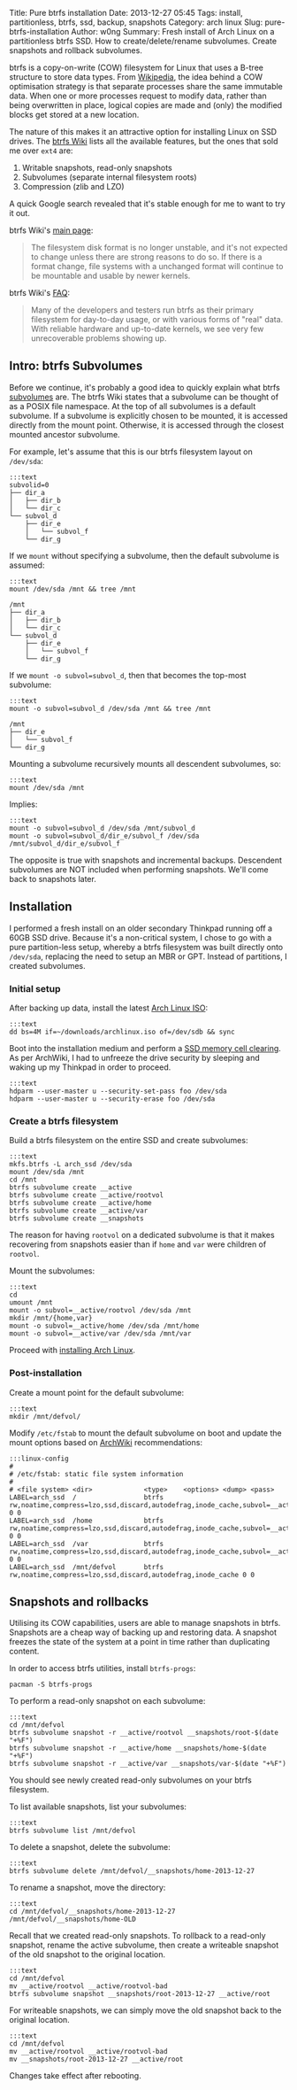Title: Pure btrfs installation
Date: 2013-12-27 05:45
Tags: install, partitionless, btrfs, ssd, backup, snapshots
Category: arch linux
Slug: pure-btrfs-installation
Author: w0ng
Summary: Fresh install of Arch Linux on a partitionless btrfs SSD. How to create/delete/rename subvolumes. Create snapshots and rollback subvolumes.

btrfs is a copy-on-write (COW) filesystem for Linux that uses a B-tree
structure to store data types. From [Wikipedia][cow], the idea behind a COW
optimisation strategy is that separate processes share the same immutable data.
When one or more processes request to modify data, rather than being
overwritten in place, logical copies are made and (only) the modified blocks
get stored at a new location.

The nature of this makes it an attractive option for installing Linux on SSD
drives. The [btrfs Wiki][btrfs] lists all the available features, but the ones
that sold me over `ext4` are:

1.  Writable snapshots, read-only snapshots
2.  Subvolumes (separate internal filesystem roots)
3.  Compression (zlib and LZO)

A quick Google search revealed that it's stable enough for me to want to try it
out.

btrfs Wiki's [main page][stable]:

>   The filesystem disk format is no longer unstable, and it's not expected to
>   change unless there are strong reasons to do so. If there is a format
>   change, file systems with a unchanged format will continue to be mountable
>   and usable by newer kernels.

btrfs Wiki's [FAQ][faq]:

>   Many of the developers and testers run btrfs as their primary filesystem
>   for day-to-day usage, or with various forms of "real" data. With reliable
>   hardware and up-to-date kernels, we see very few unrecoverable problems
>   showing up.

[cow]: http://en.wikipedia.org/wiki/Copy-on-write
[btrfs]: https://btrfs.wiki.kernel.org/index.php/Main_Page#Features
[stable]: https://btrfs.wiki.kernel.org/index.php/Main_Page#Stability_status
[faq]: https://btrfs.wiki.kernel.org/index.php/FAQ#Is_btrfs_stable.3F

## Intro: btrfs Subvolumes

Before we continue, it's probably a good idea to quickly explain what btrfs
[subvolumes][subvolumes] are. The btrfs Wiki states that a subvolume can be
thought of as a POSIX file namespace. At the top of all subvolumes is a default
subvolume. If a subvolume is explicitly chosen to be mounted, it is accessed
directly from the mount point. Otherwise, it is accessed through the closest
mounted ancestor subvolume.

For example, let's assume that this is our btrfs filesystem layout on
`/dev/sda`:

    :::text
    subvolid=0
    ├── dir_a
    │   ├── dir_b
    │   └── dir_c
    └── subvol_d
        ├── dir_e
        │   └── subvol_f
        └── dir_g

If we `mount` without specifying a subvolume, then the default subvolume is
assumed:

    :::text
    mount /dev/sda /mnt && tree /mnt

    /mnt
    ├── dir_a
    │   ├── dir_b
    │   └── dir_c
    └── subvol_d
        ├── dir_e
        │   └── subvol_f
        └── dir_g

If we `mount -o subvol=subvol_d`, then that becomes the top-most subvolume:

    :::text
    mount -o subvol=subvol_d /dev/sda /mnt && tree /mnt

    /mnt
    ├── dir_e
    │   └── subvol_f
    └── dir_g

Mounting a subvolume recursively mounts all descendent subvolumes, so:

    :::text
    mount /dev/sda /mnt

Implies:

    :::text
    mount -o subvol=subvol_d /dev/sda /mnt/subvol_d
    mount -o subvol=subvol_d/dir_e/subvol_f /dev/sda /mnt/subvol_d/dir_e/subvol_f

The opposite is true with snapshots and incremental backups. Descendent
subvolumes are NOT included when performing snapshots. We'll come back to
snapshots later.

[subvolumes]:https://btrfs.wiki.kernel.org/index.php/SysadminGuide#Subvolumes

## Installation

I performed a fresh install on an older secondary Thinkpad running off a 60GB
SSD drive. Because it's a non-critical system, I chose to go with a pure
partition-less setup, whereby a btrfs filesystem was built directly onto
`/dev/sda`, replacing the need to setup an MBR or GPT. Instead of partitions, I
created subvolumes.

### Initial setup

After backing up data, install the latest [Arch Linux ISO][iso]:

    :::text
    dd bs=4M if=~/downloads/archlinux.iso of=/dev/sdb && sync

Boot into the installation medium and perform a [SSD memory cell clearing][cell].
As per ArchWiki, I had to unfreeze the drive security by sleeping and waking up
my Thinkpad in order to proceed.

    :::text
    hdparm --user-master u --security-set-pass foo /dev/sda
    hdparm --user-master u --security-erase foo /dev/sda

### Create a btrfs filesystem

Build a btrfs filesystem on the entire SSD and create subvolumes:

    :::text
    mkfs.btrfs -L arch_ssd /dev/sda
    mount /dev/sda /mnt
    cd /mnt
    btrfs subvolume create __active
    btrfs subvolume create __active/rootvol
    btrfs subvolume create __active/home
    btrfs subvolume create __active/var
    btrfs subvolume create __snapshots

The reason for having `rootvol` on a dedicated subvolume is that it makes
recovering from snapshots easier than if `home` and `var` were children of
`rootvol`.

Mount the subvolumes:

    :::text
    cd
    umount /mnt
    mount -o subvol=__active/rootvol /dev/sda /mnt
    mkdir /mnt/{home,var}
    mount -o subvol=__active/home /dev/sda /mnt/home
    mount -o subvol=__active/var /dev/sda /mnt/var

Proceed with [installing Arch Linux][install].

### Post-installation

Create a mount point for the default subvolume:

    :::text
    mkdir /mnt/defvol/

Modify `/etc/fstab` to mount the default subvolume on boot and update the mount
options based on [ArchWiki][archbtrfs] recommendations:

    :::linux-config
    #
    # /etc/fstab: static file system information
    #
    # <file system> <dir>             <type>    <options> <dump> <pass>
    LABEL=arch_ssd  /                 btrfs     rw,noatime,compress=lzo,ssd,discard,autodefrag,inode_cache,subvol=__active/rootvol 0 0
    LABEL=arch_ssd  /home             btrfs     rw,noatime,compress=lzo,ssd,discard,autodefrag,inode_cache,subvol=__active/home 0 0
    LABEL=arch_ssd  /var              btrfs     rw,noatime,compress=lzo,ssd,discard,autodefrag,inode_cache,subvol=__active/var 0 0
    LABEL=arch_ssd  /mnt/defvol       btrfs     rw,noatime,compress=lzo,ssd,discard,autodefrag,inode_cache 0 0

[iso]: https://www.archlinux.org/download/
[cell]: https://wiki.archlinux.org/index.php/SSD_Memory_Cell_Clearing
[blog]: http://blog.fabio.mancinelli.me/2012/12/28/Arch_Linux_on_BTRFS.html
[install]: https://wiki.archlinux.org/index.php/Installation_Guide
[archbtrfs]: https://wiki.archlinux.org/index.php/Btrfs#Mount_options

## Snapshots and rollbacks

Utilising its COW capabilities, users are able to manage snapshots in btrfs.
Snapshots are a cheap way of backing up and restoring data. A snapshot freezes
the state of the system at a point in time rather than duplicating content.

In order to access btrfs utilities, install `btrfs-progs`:

    pacman -S btrfs-progs

To perform a read-only snapshot on each subvolume:

    :::text
    cd /mnt/defvol
    btrfs subvolume snapshot -r __active/rootvol __snapshots/root-$(date "+%F")
    btrfs subvolume snapshot -r __active/home __snapshots/home-$(date "+%F")
    btrfs subvolume snapshot -r __active/var __snapshots/var-$(date "+%F")

You should see newly created read-only subvolumes on your btrfs filesystem.

To list available snapshots, list your subvolumes:

    :::text
    btrfs subvolume list /mnt/defvol

To delete a snapshot, delete the subvolume:

    :::text
    btrfs subvolume delete /mnt/defvol/__snapshots/home-2013-12-27

To rename a snapshot, move the directory:

    :::text
    cd /mnt/defvol/__snapshots/home-2013-12-27 /mnt/defvol/__snapshots/home-OLD

Recall that we created read-only snapshots. To rollback to a read-only
snapshot, rename the active subvolume, then create a writeable snapshot of the
old snapshot to the original location.

    :::text
    cd /mnt/defvol
    mv __active/rootvol __active/rootvol-bad
    btrfs subvolume snapshot __snapshots/root-2013-12-27 __active/root

For writeable snapshots, we can simply move the old snapshot back to the
original location.

    :::text
    cd /mnt/defvol
    mv __active/rootvol __active/rootvol-bad
    mv __snapshots/root-2013-12-27 __active/root

Changes take effect after rebooting.
